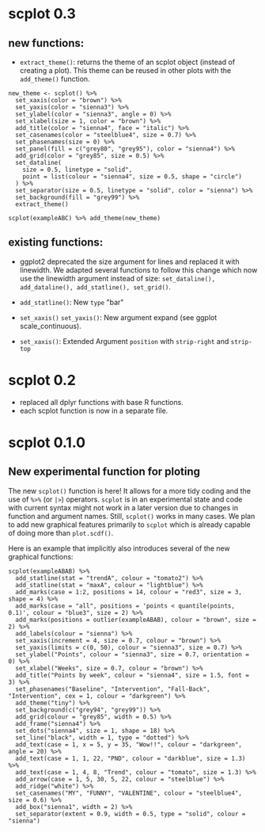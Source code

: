 # scplot 0.3

## new functions:

- `extract_theme()`: returns the theme of an scplot object (instead of creating a plot). This theme can be reused in other plots with the `add_theme()` function.

```{.r}
new_theme <- scplot() %>% 
  set_xaxis(color = "brown") %>%
  set_yaxis(color = "sienna3") %>%
  set_ylabel(color = "sienna3", angle = 0) %>%
  set_xlabel(size = 1, color = "brown") %>%
  add_title(color = "sienna4", face = "italic") %>%
  set_casenames(color = "steelblue4", size = 0.7) %>%
  set_phasenames(size = 0) %>% 
  set_panel(fill = c("grey80", "grey95"), color = "sienna4") %>%
  add_grid(color = "grey85", size = 0.5) %>%
  set_dataline(
    size = 0.5, linetype = "solid", 
    point = list(colour = "sienna4", size = 0.5, shape = "circle")
  ) %>%
  set_separator(size = 0.5, linetype = "solid", color = "sienna") %>%
  set_background(fill = "grey99") %>%
  extract_theme()

scplot(exampleABC) %>% add_theme(new_theme)

```

## existing functions:

- ggplot2 deprecated the size argument for lines and replaced it with linewidth. We adapted several functions to follow this change which now use the linewidth argument instead of size: `set_dataline(), add_dataline(), add_statline(), set_grid()`.

- `add_statline()`: New `type` "bar"  
- `set_xaxis()` `set_yaxis()`: New argument expand (see ggplot scale_continuous).
- `set_xaxis()`: Extended Argument `position` with `strip-right` and `strip-top`

# scplot 0.2

- replaced all dplyr functions with base R functions.
- each scplot function is now in a separate file.

# scplot 0.1.0 

## New experimental function for ploting

The new `scplot()` function is here! It allows for a more tidy coding and the use of `%>%` (or `|>`) operators. `scplot` is in an experimental state and code with
current syntax might not work in  a later version due to changes in function and argument names. Still, `scplot()` works in many cases.
We plan to add new graphical features primarily to `scplot` which is already capable of doing more than `plot.scdf()`.

Here is an example that implicitly also introduces several of the new graphical functions:

```{.r}
scplot(exampleABAB) %>% 
  add_statline(stat = "trendA", colour = "tomato2") %>%
  add_statline(stat = "maxA", colour = "lightblue") %>%
  add_marks(case = 1:2, positions = 14, colour = "red3", size = 3, shape = 4) %>%
  add_marks(case = "all", positions = 'points < quantile(points, 0.1)', colour = "blue3", size = 2) %>%
  add_marks(positions = outlier(exampleABAB), colour = "brown", size = 2) %>%
  add_labels(colour = "sienna") %>%
  set_xaxis(increment = 4, size = 0.7, colour = "brown") %>%
  set_yaxis(limits = c(0, 50), colour = "sienna3", size = 0.7) %>%
  set_ylabel("Points", colour = "sienna3", size = 0.7, orientation = 0) %>%
  set_xlabel("Weeks", size = 0.7, colour = "brown") %>%
  add_title("Points by week", colour = "sienna4", size = 1.5, font = 3) %>%
  set_phasenames("Baseline", "Intervention", "Fall-Back", "Intervention", cex = 1, colour = "darkgreen") %>%
  add_theme("tiny") %>%
  set_background(c("grey94", "grey99")) %>%
  add_grid(colour = "grey85", width = 0.5) %>%
  add_frame("sienna4") %>%
  set_dots("sienna4", size = 1, shape = 18) %>%
  set_line("black", width = 1, type = "dotted") %>%
  add_text(case = 1, x = 5, y = 35, "Wow!!", colour = "darkgreen", angle = 20) %>%
  add_text(case = 1, 1, 22, "PND", colour = "darkblue", size = 1.3) %>%
  add_text(case = 1, 4, 8, "Trend", colour = "tomato", size = 1.3) %>%
  add_arrow(case = 1, 5, 30, 5, 22, colour = "steelblue") %>%
  add_ridge("white") %>%
  set_casenames("MY", "FUNNY", "VALENTINE", colour = "steelblue4", size = 0.6) %>%
  add_box("sienna1", width = 2) %>%
  set_separator(extent = 0.9, width = 0.5, type = "solid", colour = "sienna")
```



